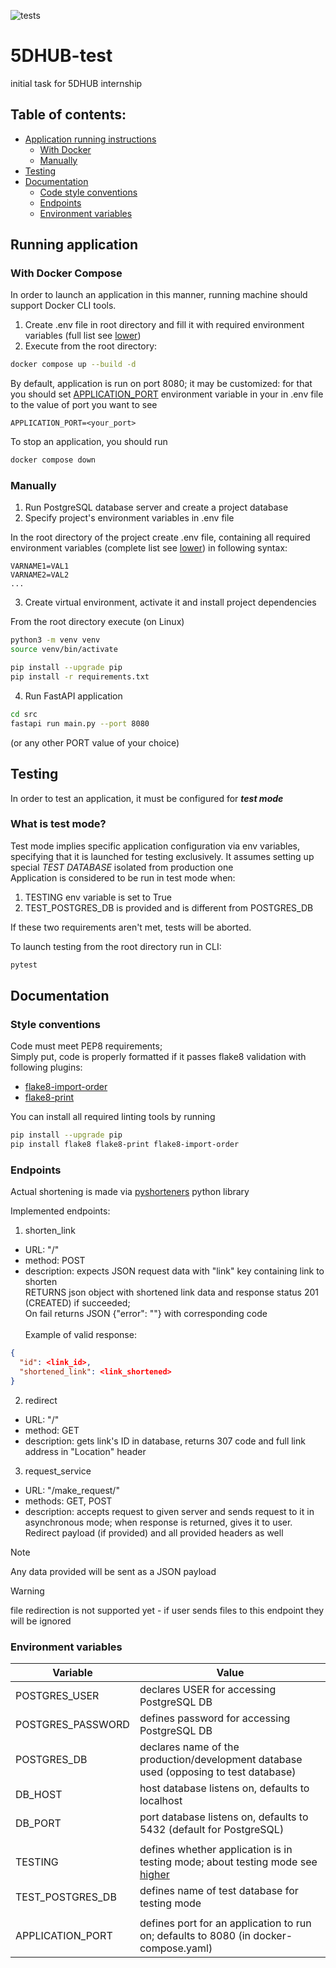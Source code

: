 ![tests](https://github.com/recourcefulcoder/5DHUB-test/actions/workflows/tests.yaml/badge.svg)

# 5DHUB-test
initial task for 5DHUB internship 

Table of contents:
-
- [Application running instructions](#running-application)
  - [With Docker](#with-docker-compose)
  - [Manually](#manually)
- [Testing](#testing)
- [Documentation](#documentation)
  - [Code style conventions](#style-conventions) 
  - [Endpoints](#endpoints) 
  - [Environment variables](#environment-variables)


## Running application

### With Docker Compose
In order to launch an application in this manner, running machine should support Docker CLI tools.

1. Create .env file in root directory and fill it with required environment variables 
(full list see [lower](#environment-variables))
2. Execute from the root directory:
```bash
docker compose up --build -d 
```

By default, application is run on port 8080; it may be customized: for that you should set 
[APPLICATION_PORT](#environment-variables) environment variable in your in .env file to 
the value of port you want to see


    APPLICATION_PORT=<your_port>

To stop an application, you should run
```bash
docker compose down 
```

### Manually
1. Run PostgreSQL database server and create a project database
2. Specify project's environment variables in .env file

In the root directory of the project create .env file, containing all 
required environment variables (complete list see [lower](#environment-variables)) in following 
syntax:

    VARNAME1=VAL1
    VARNAME2=VAL2
    ...

3. Create virtual environment, activate it and install project dependencies<br>

From  the root directory execute (on Linux)
```bash
python3 -m venv venv
source venv/bin/activate

pip install --upgrade pip
pip install -r requirements.txt
```

4. Run FastAPI application
```bash
cd src
fastapi run main.py --port 8080
```
(or any other PORT value of your choice)


## Testing
In order to test an application, it must be configured for **_test mode_**
### What is test mode?
Test mode implies specific application configuration via env variables, specifying that it is
launched for testing exclusively. It assumes setting up special _TEST DATABASE_ isolated 
from production one<br>
Application is considered to be run in test mode when:
1. TESTING env variable is set to True
2. TEST_POSTGRES_DB is provided and is different from POSTGRES_DB

If these two requirements aren't met, tests will be aborted. 

To launch testing from the root directory run in CLI:
```bash
pytest
```

## Documentation

### Style conventions

Code must meet PEP8 requirements; <br> Simply put, code is properly formatted 
if it passes flake8 validation with following plugins:

- [flake8-import-order](https://pypi.org/project/flake8-import-order/)
- [flake8-print](https://pypi.org/project/flake8-print/)

You can install all required linting tools by running

```bash
pip install --upgrade pip
pip install flake8 flake8-print flake8-import-order   
```


### Endpoints 

Actual shortening is made via [pyshorteners](https://pyshorteners.readthedocs.io/en/latest/) 
python library

Implemented endpoints:
1. shorten_link
- URL: "/"
- method: POST
- description: expects JSON request data with "link" key containing link to shorten <br>
RETURNS json object with shortened link data and response status 201 (CREATED) if succeeded; <br>
On fail returns JSON {"error": "<error message>"} with corresponding code <br><br>
Example of valid response:
```json lines
{
  "id": <link_id>,
  "shortened_link": <link_shortened>
}
```

2. redirect
- URL: "/<shorten-url-id>"
- method: GET
- description: gets link's ID in database, returns 307 code and full link address in "Location" header

3. request_service
- URL: "/make_request/<shorten-url-id>"
- methods: GET, POST
- description: accepts request to given server and sends request to it in asynchronous mode; 
when response is returned, gives it to user. Redirect payload (if provided) and all 
provided headers as well
> [!NOTE]
> Any data provided will be sent as a JSON payload 

> [!WARNING]
> file redirection is not supported yet - if user sends files to this endpoint they will be ignored

### Environment variables

| Variable | Value |
| -------- | ----- |
| POSTGRES_USER | declares USER for accessing PostgreSQL DB |
| POSTGRES_PASSWORD | defines password for accessing PostgreSQL DB |
| POSTGRES_DB | declares name of the production/development database used (opposing to test database) |
| DB_HOST | host database listens on, defaults to localhost |
| DB_PORT | port database listens on, defaults to 5432 (default for PostgreSQL) |
|||
| TESTING | defines whether application is in testing mode; about testing mode see [higher](#what-is-test-mode?) |
| TEST_POSTGRES_DB | defines name of test database for testing mode |
|||
| APPLICATION_PORT | defines port for an application to run on; defaults to 8080 (in docker-compose.yaml) |


